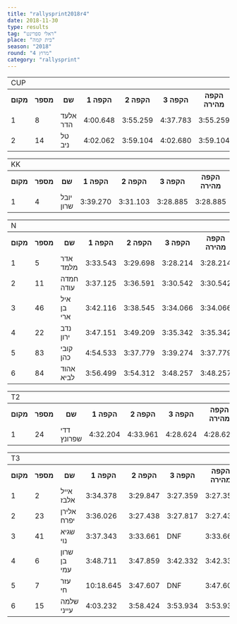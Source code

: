 ```yaml
---
title: "rallysprint2018r4"
date: 2018-11-30
type: results
tag: "ראלי ספרינט"
place: "בית קמה"
season: "2018"
round: "מרוץ 4"
category: "rallysprint"
---
```

<table class="line_color">
    <tr>
        <td colspan="99" class="title_font">CUP</td>
    </tr>
    <tr class="rnkh_bkcolor">
        <th class="rnkh_font">מקום</th>
        <th class="rnkh_font">מספר</th>
        <th class="rnkh_font">שם</th>
        <th class="rnkh_font">הקפה 1</th>
        <th class="rnkh_font">הקפה 2</th>
        <th class="rnkh_font">הקפה 3</th>
        <th class="rnkh_font">הקפה מהירה</th>
        <th class="rnkh_font">פער</th>
    </tr>
    <tr class="rnk_bkcolor">
        <td class="rnk_font">1</td>
        <td class="rnk_font">8</td>
        <td class="rnk_font">אלעד הדר</td>
        <td class="rnk_font">4:00.648</td>
        <td class="rnk_font">3:55.259</td>
        <td class="rnk_font">4:37.783</td>
        <td class="rnk_font">3:55.259</td>
        <td class="rnk_font">-</td>
    </tr>
    <tr class="rnk_bkcolor">
        <td class="rnk_font">2</td>
        <td class="rnk_font">14</td>
        <td class="rnk_font">טל ניב</td>
        <td class="rnk_font">4:02.062</td>
        <td class="rnk_font">3:59.104</td>
        <td class="rnk_font">4:02.680</td>
        <td class="rnk_font">3:59.104</td>
        <td class="rnk_font">3.845</td>
    </tr>
</table>
<table class="line_color">
    <tr>
        <td colspan="99" class="title_font">KK</td>
    </tr>
    <tr class="rnkh_bkcolor">
        <th class="rnkh_font">מקום</th>
        <th class="rnkh_font">מספר</th>
        <th class="rnkh_font">שם</th>
        <th class="rnkh_font">הקפה 1</th>
        <th class="rnkh_font">הקפה 2</th>
        <th class="rnkh_font">הקפה 3</th>
        <th class="rnkh_font">הקפה מהירה</th>
        <th class="rnkh_font">פער</th>
    </tr>
    <tr class="rnk_bkcolor">
        <td class="rnk_font">1</td>
        <td class="rnk_font">4</td>
        <td class="rnk_font">יובל שרון</td>
        <td class="rnk_font">3:39.270</td>
        <td class="rnk_font">3:31.103</td>
        <td class="rnk_font">3:28.885</td>
        <td class="rnk_font">3:28.885</td>
        <td class="rnk_font">-</td>
    </tr>
</table>
<table class="line_color">
    <tr>
        <td colspan="99" class="title_font">N</td>
    </tr>
    <tr class="rnkh_bkcolor">
        <th class="rnkh_font">מקום</th>
        <th class="rnkh_font">מספר</th>
        <th class="rnkh_font">שם</th>
        <th class="rnkh_font">הקפה 1</th>
        <th class="rnkh_font">הקפה 2</th>
        <th class="rnkh_font">הקפה 3</th>
        <th class="rnkh_font">הקפה מהירה</th>
        <th class="rnkh_font">פער</th>
    </tr>
    <tr class="rnk_bkcolor">
        <td class="rnk_font">1</td>
        <td class="rnk_font">5</td>
        <td class="rnk_font">אדר מלמד</td>
        <td class="rnk_font">3:33.543</td>
        <td class="rnk_font">3:29.698</td>
        <td class="rnk_font">3:28.214</td>
        <td class="rnk_font">3:28.214</td>
        <td class="rnk_font">-</td>
    </tr>
    <tr class="rnk_bkcolor">
        <td class="rnk_font">2</td>
        <td class="rnk_font">11</td>
        <td class="rnk_font">חמדה עודה</td>
        <td class="rnk_font">3:37.125</td>
        <td class="rnk_font">3:36.591</td>
        <td class="rnk_font">3:30.542</td>
        <td class="rnk_font">3:30.542</td>
        <td class="rnk_font">2.328</td>
    </tr>
    <tr class="rnk_bkcolor">
        <td class="rnk_font">3</td>
        <td class="rnk_font">46</td>
        <td class="rnk_font">איל בן ארי</td>
        <td class="rnk_font">3:42.116</td>
        <td class="rnk_font">3:38.545</td>
        <td class="rnk_font">3:34.066</td>
        <td class="rnk_font">3:34.066</td>
        <td class="rnk_font">5.852</td>
    </tr>
    <tr class="rnk_bkcolor">
        <td class="rnk_font">4</td>
        <td class="rnk_font">22</td>
        <td class="rnk_font">נדב ירון</td>
        <td class="rnk_font">3:47.151</td>
        <td class="rnk_font">3:49.209</td>
        <td class="rnk_font">3:35.342</td>
        <td class="rnk_font">3:35.342</td>
        <td class="rnk_font">7.128</td>
    </tr>
    <tr class="rnk_bkcolor">
        <td class="rnk_font">5</td>
        <td class="rnk_font">83</td>
        <td class="rnk_font">קובי כהן</td>
        <td class="rnk_font">4:54.533</td>
        <td class="rnk_font">3:37.779</td>
        <td class="rnk_font">3:39.274</td>
        <td class="rnk_font">3:37.779</td>
        <td class="rnk_font">9.565</td>
    </tr>
    <tr class="rnk_bkcolor">
        <td class="rnk_font">6</td>
        <td class="rnk_font">84</td>
        <td class="rnk_font">אהוד לביא</td>
        <td class="rnk_font">3:56.499</td>
        <td class="rnk_font">3:54.312</td>
        <td class="rnk_font">3:48.257</td>
        <td class="rnk_font">3:48.257</td>
        <td class="rnk_font">20.043</td>
    </tr>
</table>
<table class="line_color">
    <tr>
        <td colspan="99" class="title_font">T2</td>
    </tr>
    <tr class="rnkh_bkcolor">
        <th class="rnkh_font">מקום</th>
        <th class="rnkh_font">מספר</th>
        <th class="rnkh_font">שם</th>
        <th class="rnkh_font">הקפה 1</th>
        <th class="rnkh_font">הקפה 2</th>
        <th class="rnkh_font">הקפה 3</th>
        <th class="rnkh_font">הקפה מהירה</th>
        <th class="rnkh_font">פער</th>
    </tr>
    <tr class="rnk_bkcolor">
        <td class="rnk_font">1</td>
        <td class="rnk_font">24</td>
        <td class="rnk_font">דדי שפרונץ</td>
        <td class="rnk_font">4:32.204</td>
        <td class="rnk_font">4:33.961</td>
        <td class="rnk_font">4:28.624</td>
        <td class="rnk_font">4:28.624</td>
        <td class="rnk_font">-</td>
    </tr>
</table>
<table class="line_color">
    <tr>
        <td colspan="99" class="title_font">T3</td>
    </tr>
    <tr class="rnkh_bkcolor">
        <th class="rnkh_font">מקום</th>
        <th class="rnkh_font">מספר</th>
        <th class="rnkh_font">שם</th>
        <th class="rnkh_font">הקפה 1</th>
        <th class="rnkh_font">הקפה 2</th>
        <th class="rnkh_font">הקפה 3</th>
        <th class="rnkh_font">הקפה מהירה</th>
        <th class="rnkh_font">פער</th>
    </tr>
    <tr class="rnk_bkcolor">
        <td class="rnk_font">1</td>
        <td class="rnk_font">2</td>
        <td class="rnk_font">אייל  אלבז</td>
        <td class="rnk_font">3:34.378</td>
        <td class="rnk_font">3:29.847</td>
        <td class="rnk_font">3:27.359</td>
        <td class="rnk_font">3:27.359</td>
        <td class="rnk_font">-</td>
    </tr>
    <tr class="rnk_bkcolor">
        <td class="rnk_font">2</td>
        <td class="rnk_font">23</td>
        <td class="rnk_font">אלירן יפרח</td>
        <td class="rnk_font">3:36.026</td>
        <td class="rnk_font">3:27.438</td>
        <td class="rnk_font">3:27.817</td>
        <td class="rnk_font">3:27.438</td>
        <td class="rnk_font">0.079</td>
    </tr>
    <tr class="rnk_bkcolor">
        <td class="rnk_font">3</td>
        <td class="rnk_font">41</td>
        <td class="rnk_font">שגיא נוי</td>
        <td class="rnk_font">3:37.343</td>
        <td class="rnk_font">3:33.661</td>
        <td class="rnk_font">DNF</td>
        <td class="rnk_font">3:33.661</td>
        <td class="rnk_font">6.302</td>
    </tr>
    <tr class="rnk_bkcolor">
        <td class="rnk_font">4</td>
        <td class="rnk_font">6</td>
        <td class="rnk_font">שרון בן עמי</td>
        <td class="rnk_font">3:48.711</td>
        <td class="rnk_font">3:47.859</td>
        <td class="rnk_font">3:42.332</td>
        <td class="rnk_font">3:42.332</td>
        <td class="rnk_font">14.973</td>
    </tr>
    <tr class="rnk_bkcolor">
        <td class="rnk_font">5</td>
        <td class="rnk_font">7</td>
        <td class="rnk_font">עזר חי</td>
        <td class="rnk_font">10:18.645</td>
        <td class="rnk_font">3:47.607</td>
        <td class="rnk_font">DNF</td>
        <td class="rnk_font">3:47.607</td>
        <td class="rnk_font">20.248</td>
    </tr>
    <tr class="rnk_bkcolor">
        <td class="rnk_font">6</td>
        <td class="rnk_font">15</td>
        <td class="rnk_font">שלמה  עייני</td>
        <td class="rnk_font">4:03.232</td>
        <td class="rnk_font">3:58.424</td>
        <td class="rnk_font">3:53.934</td>
        <td class="rnk_font">3:53.934</td>
        <td class="rnk_font">26.575</td>
    </tr>
</table>
